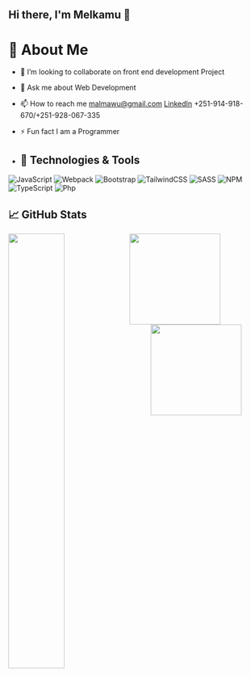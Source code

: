 ## Hi there, I'm Melkamu 👋

<h1>💫 About Me</h1>

- 👯 I’m looking to collaborate on front end development Project

- 💬 Ask me about Web Development

- 📫 How to reach me malmawu@gmail.com [LinkedIn](https://www.linkedin.com/in/melkamu-almawu/) <a>+251-914-918-670</a>/<a>+251-928-067-335</a>

- ⚡ Fun fact I am a Programmer
- ## 🔧 Technologies & Tools
![JavaScript](https://img.shields.io/badge/javascript-%23323330.svg?style=for-the-badge&logo=javascript&logoColor=%23F7DF1E)
![Webpack](https://img.shields.io/badge/webpack-%238DD6F9.svg?style=for-the-badge&logo=webpack&logoColor=black)
![Bootstrap](https://img.shields.io/badge/bootstrap-%23563D7C.svg?style=for-the-badge&logo=bootstrap&logoColor=white)
![TailwindCSS](https://img.shields.io/badge/tailwindcss-%2338B2AC.svg?style=for-the-badge&logo=tailwind-css&logoColor=white)
![SASS](https://img.shields.io/badge/SASS-hotpink.svg?style=for-the-badge&logo=SASS&logoColor=white)
![NPM](https://img.shields.io/badge/NPM-%23000000.svg?style=for-the-badge&logo=npm&logoColor=white)
![TypeScript](https://img.shields.io/badge/typescript-%23007ACC.svg?style=for-the-badge&logo=typescript&logoColor=white)
<img alt="Php" src="https://img.shields.io/badge/php-%23777BB4.svg?style=for-the-badge&logo=php&logoColor=white"/>
## &#x1f4c8; GitHub Stats
<img align="left" width="47%" src="https://github-readme-stats.vercel.app/api?username=melkamu12&show_icons=true&theme=radical"/>
  <a href="https://github.com/melkamu12">
    <img height="180px" src="https://github-readme-stats.vercel.app/api/top-langs/?username=melkamu12&layout=compact&theme=midnight-purple" />
  </a>


  <div align="center">
    <a href="https://github.com/melkamu12">
      <img height="180px" src="https://github-readme-streak-stats.herokuapp.com/?user=melkamu12&theme=midnight-purple" />
    </a>
  </div> 
